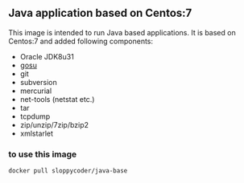 ## Java application based on Centos:7

This image is intended to run Java based applications. It is based on Centos:7 and added following components:

* Oracle JDK8u31
* [gosu](https://github.com/tianon/gosu)
* git
* subversion
* mercurial
* net-tools (netstat etc.)
* tar
* tcpdump 
* zip/unzip/7zip/bzip2
* xmlstarlet

### to use this image

```
docker pull sloppycoder/java-base
```
